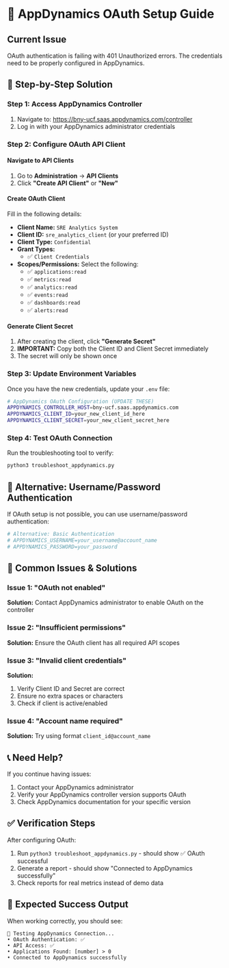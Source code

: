 # 🔐 AppDynamics OAuth Setup Guide

## Current Issue
OAuth authentication is failing with 401 Unauthorized errors. The credentials need to be properly configured in AppDynamics.

## 🎯 Step-by-Step Solution

### Step 1: Access AppDynamics Controller
1. Navigate to: https://bny-ucf.saas.appdynamics.com/controller
2. Log in with your AppDynamics administrator credentials

### Step 2: Configure OAuth API Client

#### Navigate to API Clients
1. Go to **Administration** → **API Clients**
2. Click **"Create API Client"** or **"New"**

#### Create OAuth Client
Fill in the following details:
- **Client Name:** `SRE Analytics System`
- **Client ID:** `sre_analytics_client` (or your preferred ID)
- **Client Type:** `Confidential`
- **Grant Types:**
  - ✅ `Client Credentials`
- **Scopes/Permissions:** Select the following:
  - ✅ `applications:read`
  - ✅ `metrics:read`
  - ✅ `analytics:read`
  - ✅ `events:read`
  - ✅ `dashboards:read`
  - ✅ `alerts:read`

#### Generate Client Secret
1. After creating the client, click **"Generate Secret"**
2. **IMPORTANT:** Copy both the Client ID and Client Secret immediately
3. The secret will only be shown once

### Step 3: Update Environment Variables

Once you have the new credentials, update your `.env` file:

```bash
# AppDynamics OAuth Configuration (UPDATE THESE)
APPDYNAMICS_CONTROLLER_HOST=bny-ucf.saas.appdynamics.com
APPDYNAMICS_CLIENT_ID=your_new_client_id_here
APPDYNAMICS_CLIENT_SECRET=your_new_client_secret_here
```

### Step 4: Test OAuth Connection

Run the troubleshooting tool to verify:
```bash
python3 troubleshoot_appdynamics.py
```

## 🔄 Alternative: Username/Password Authentication

If OAuth setup is not possible, you can use username/password authentication:

```bash
# Alternative: Basic Authentication
# APPDYNAMICS_USERNAME=your_username@account_name
# APPDYNAMICS_PASSWORD=your_password
```

## 🚨 Common Issues & Solutions

### Issue 1: "OAuth not enabled"
**Solution:** Contact AppDynamics administrator to enable OAuth on the controller

### Issue 2: "Insufficient permissions"
**Solution:** Ensure the OAuth client has all required API scopes

### Issue 3: "Invalid client credentials"
**Solution:**
1. Verify Client ID and Secret are correct
2. Ensure no extra spaces or characters
3. Check if client is active/enabled

### Issue 4: "Account name required"
**Solution:** Try using format `client_id@account_name`

## 📞 Need Help?

If you continue having issues:
1. Contact your AppDynamics administrator
2. Verify your AppDynamics controller version supports OAuth
3. Check AppDynamics documentation for your specific version

## ✅ Verification Steps

After configuring OAuth:
1. Run `python3 troubleshoot_appdynamics.py` - should show ✅ OAuth successful
2. Generate a report - should show "Connected to AppDynamics successfully"
3. Check reports for real metrics instead of demo data

## 🎯 Expected Success Output

When working correctly, you should see:
```
🔐 Testing AppDynamics Connection...
• OAuth Authentication: ✅
• API Access: ✅
• Applications Found: [number] > 0
• Connected to AppDynamics successfully
```